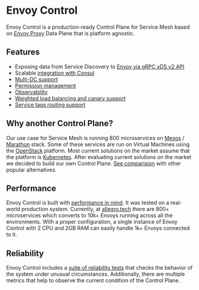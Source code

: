 # Envoy Control

Envoy Control is a production-ready Control Plane for Service Mesh based on [Envoy Proxy](https://www.envoyproxy.io/)
Data Plane that is platform agnostic.

## Features

* Exposing data from Service Discovery to [Envoy via gRPC xDS v2 API](integrations/envoy.md)
* Scalable [integration with Consul](integrations/consul.md)
* [Multi-DC support](features/multi_dc_support.md)
* [Permission management](features/permissions.md)
* [Observability](deployment/observability.md)
* [Weighted load balancing and canary support](features/load_balancing.md)
* [Service tags routing support](features/service_tags.md)

## Why another Control Plane?
Our use case for Service Mesh is running 800 microservices on [Mesos](https://mesos.apache.org/) / [Marathon](https://mesosphere.github.io/marathon/) stack.
Some of these services are run on Virtual Machines using the [OpenStack](https://www.openstack.org/) platform.
Most current solutions on the market assume that the platform is [Kubernetes](https://kubernetes.io/).
After evaluating current solutions on the market we decided to build our own Control Plane.
[See comparision](ec_vs_other_software.md) with other popular alternatives.

## Performance

Envoy Control is built with [performance in mind](performance.md). It was tested on a real-world production system. 
Currently, at [allegro.tech](https://allegro.tech/) there are 800+ microservices which converts to 10k+ Envoys running
across all the environments. With a proper configuration, a single instance of Envoy Control with 2 CPU and 2GB RAM
can easily handle 1k+ Envoys connected to it.

## Reliability
Envoy Control includes a [suite of reliability tests](https://github.com/allegro/envoy-control/tree/master/envoy-control-tests/src/main/kotlin/pl/allegro/tech/servicemesh/envoycontrol/reliability) that checks the behavior of the system under unusual circumstances.
Additionally, there are multiple metrics that help to observe the current condition of the Control Plane.